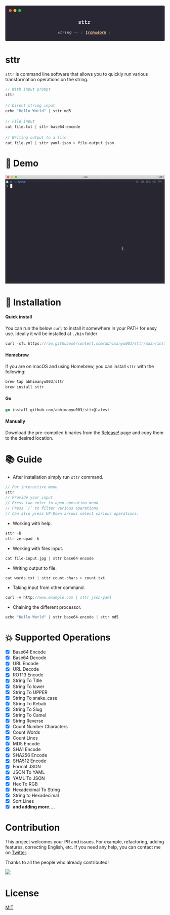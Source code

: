 ![sttr](./media/banner.png)

# sttr

`sttr` is command line software that allows you to quickly run various transformation operations on the string.

```go
// With input prompt
sttr

// Direct string input
echo "Hello World" | sttr md5

// File input
cat file.txt | sttr base64-encode

// Writing output to a file
cat file.yml | sttr yaml-json > file-output.json
```

# :movie_camera: Demo

![sttr demo](./media/demo.gif)


# :battery: Installation

#### Quick install

You can run the below `curl` to install it somewhere in your PATH for easy use.
Ideally it will be installed at `./bin` folder

```go
curl -sfL https://raw.githubusercontent.com/abhimanyu003/sttr/main/install.sh | sh
```

#### Homebrew

If you are on macOS and using Homebrew, you can install `sttr` with the following:

```go
brew tap abhimanyu003/sttr
brew install sttr
```

#### Go 

```go
go install github.com/abhimanyu003/sttr@latest
```

#### Manually

Download the pre-compiled binaries from the [Release!](https://github.com/abhimanyu003/sttr/releases) page and copy them to the desired location.

# :books: Guide

* After installation simply run `sttr` command.

```go
// For interactive menu
sttr 
// Provide your input
// Press two enter to open operation menu
// Press `/` to filter various operations.
// Can also press UP-Down arrows select various operations.
```

* Working with help.

```go
sttr -h
sttr zeropad -h
```

* Working with files input.

```go
cat file-input.jpg | sttr base64-encode
```

* Writing output to file.

```go
cat words.txt | sttr count-chars > count.txt
```

* Taking input from other command.

```go
curl -v http://www.example.com | sttr json-yaml
```

* Chaining the different processor.

```go
echo "Hello World" | sttr base64-encode | sttr md5
```


# :boom: Supported Operations


- [x] Base64 Encode
- [x] Base64 Decode
- [x] URL Encode
- [x] URL Decode
- [x] ROT13 Encode
- [x] String To Title
- [x] String To lower
- [x] String To UPPER
- [x] String To snake_case
- [x] String To Kebab
- [x] String To Slug
- [x] String To Camel
- [x] String Reverse
- [x] Count Number Characters
- [x] Count Words
- [x] Count Lines
- [x] MD5 Encode
- [x] SHA1 Encode
- [x] SHA256 Encode
- [x] SHA512 Encode
- [x] Format JSON
- [x] JSON To YAML
- [x] YAML To JSON
- [x] Hex To RGB
- [x] Hexadecimal To String
- [x] String to Hexadecimal
- [x] Sort Lines
- [x] **and adding more....**

# Contribution

This project welcomes your PR and issues.
For example, refactoring, adding features, correcting English, etc.
If you need any help, you can contact me on [Twitter](https://twitter.com/abhimanyu003).

Thanks to all the people who already contributed!

<a href="https://github.com/abhimanyu003/sttr/graphs/contributors">
  <img src="https://contributors-img.web.app/image?repo=abhimanyu003/sttr" />
</a>

# License

[MIT](./LICENSE)
